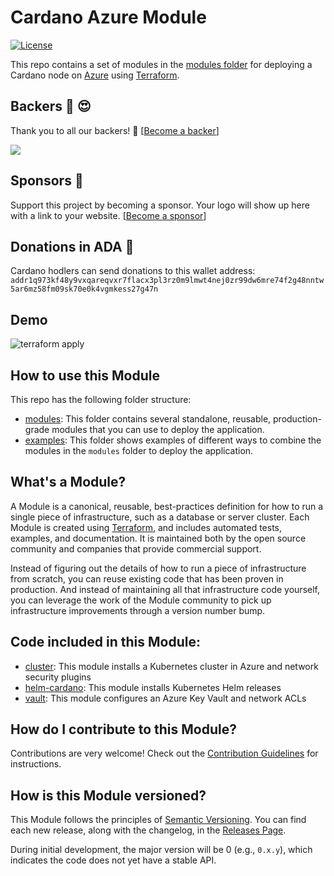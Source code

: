# Cardano Azure Module

[![License](https://img.shields.io/badge/License-Apache%202.0-blue.svg)](https://opensource.org/licenses/Apache-2.0)

This repo contains a set of modules in the [modules folder](https://github.com/regel/terraform-azure-cardano/tree/main/modules) for deploying a Cardano node on [Azure](https://portal.azure.com/) using [Terraform](https://www.terraform.io/). 

## Backers :dart: :heart_eyes:

Thank you to all our backers! 🙏 [[Become a backer](https://opencollective.com/gh-regel#backer)]

<a href="https://opencollective.com/gh-regel#backers" target="_blank"><img src="https://opencollective.com/gh-regel/backers.svg?width=890"></a>

## Sponsors :whale:

Support this project by becoming a sponsor. Your logo will show up here with a
link to your website. [[Become a
sponsor](https://opencollective.com/gh-regel#sponsor)]

## Donations in ADA :gem:

Cardano hodlers can send donations to this wallet address: `addr1q973kf48y9vxqareqvxr7flacx3pl3rz0m9lmwt4nej0zr99dw6mre74f2g48nntw5ar6mz58fm09sk70e0k4vgmkess27g47n`

## Demo

![terraform apply](./recording/render1645136043643-min.gif)

## How to use this Module

This repo has the following folder structure:

* [modules](https://github.com/regel/terraform-azure-cardano/tree/main/modules): This folder contains several standalone, reusable, production-grade modules that you can use to deploy the application.
* [examples](https://github.com/regel/terraform-azure-cardano/tree/main/examples): This folder shows examples of different ways to combine the modules in the `modules` folder to deploy the application.

## What's a Module?

A Module is a canonical, reusable, best-practices definition for how to run a single piece of infrastructure, such 
as a database or server cluster. Each Module is created using [Terraform](https://www.terraform.io/), and
includes automated tests, examples, and documentation. It is maintained both by the open source community and 
companies that provide commercial support. 

Instead of figuring out the details of how to run a piece of infrastructure from scratch, you can reuse 
existing code that has been proven in production. And instead of maintaining all that infrastructure code yourself, 
you can leverage the work of the Module community to pick up infrastructure improvements through
a version number bump.
 
## Code included in this Module:

* [cluster](https://github.com/regel/terraform-azure-cardano/tree/main/modules/cluster): This module installs a Kubernetes cluster in Azure and network security plugins
* [helm-cardano](https://github.com/regel/terraform-azure-cardano/tree/main/modules/helm-cardano): This module installs Kubernetes Helm releases
* [vault](https://github.com/regel/terraform-azure-cardano/tree/main/modules/vault): This module configures an Azure Key Vault and network ACLs


## How do I contribute to this Module?

Contributions are very welcome! Check out the [Contribution Guidelines](./CONTRIBUTING.md) for instructions.


## How is this Module versioned?

This Module follows the principles of [Semantic Versioning](http://semver.org/). You can find each new release, 
along with the changelog, in the [Releases Page](../../releases). 

During initial development, the major version will be 0 (e.g., `0.x.y`), which indicates the code does not yet have a 
stable API. 

